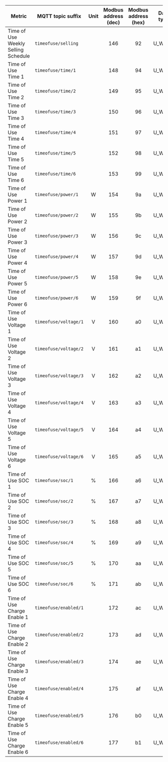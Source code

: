 |Metric|MQTT topic suffix|Unit|Modbus address (dec)| Modbus address (hex)|Data type|Scale factor|
|---|---|:-:|:-:|:-:|:-:|:-:|
|Time of Use Weekly Selling Schedule|`timeofuse/selling`||146|92|U_WORD|1|
|Time of Use Time 1|`timeofuse/time/1`||148|94|U_WORD|1|
|Time of Use Time 2|`timeofuse/time/2`||149|95|U_WORD|1|
|Time of Use Time 3|`timeofuse/time/3`||150|96|U_WORD|1|
|Time of Use Time 4|`timeofuse/time/4`||151|97|U_WORD|1|
|Time of Use Time 5|`timeofuse/time/5`||152|98|U_WORD|1|
|Time of Use Time 6|`timeofuse/time/6`||153|99|U_WORD|1|
|Time of Use Power 1|`timeofuse/power/1`|W|154|9a|U_WORD|1|
|Time of Use Power 2|`timeofuse/power/2`|W|155|9b|U_WORD|1|
|Time of Use Power 3|`timeofuse/power/3`|W|156|9c|U_WORD|1|
|Time of Use Power 4|`timeofuse/power/4`|W|157|9d|U_WORD|1|
|Time of Use Power 5|`timeofuse/power/5`|W|158|9e|U_WORD|1|
|Time of Use Power 6|`timeofuse/power/6`|W|159|9f|U_WORD|1|
|Time of Use Voltage 1|`timeofuse/voltage/1`|V|160|a0|U_WORD|0.01|
|Time of Use Voltage 2|`timeofuse/voltage/2`|V|161|a1|U_WORD|0.01|
|Time of Use Voltage 3|`timeofuse/voltage/3`|V|162|a2|U_WORD|0.01|
|Time of Use Voltage 4|`timeofuse/voltage/4`|V|163|a3|U_WORD|0.01|
|Time of Use Voltage 5|`timeofuse/voltage/5`|V|164|a4|U_WORD|0.01|
|Time of Use Voltage 6|`timeofuse/voltage/6`|V|165|a5|U_WORD|0.01|
|Time of Use SOC 1|`timeofuse/soc/1`|%|166|a6|U_WORD|1|
|Time of Use SOC 2|`timeofuse/soc/2`|%|167|a7|U_WORD|1|
|Time of Use SOC 3|`timeofuse/soc/3`|%|168|a8|U_WORD|1|
|Time of Use SOC 4|`timeofuse/soc/4`|%|169|a9|U_WORD|1|
|Time of Use SOC 5|`timeofuse/soc/5`|%|170|aa|U_WORD|1|
|Time of Use SOC 6|`timeofuse/soc/6`|%|171|ab|U_WORD|1|
|Time of Use Charge Enable 1|`timeofuse/enabled/1`||172|ac|U_WORD|1|
|Time of Use Charge Enable 2|`timeofuse/enabled/2`||173|ad|U_WORD|1|
|Time of Use Charge Enable 3|`timeofuse/enabled/3`||174|ae|U_WORD|1|
|Time of Use Charge Enable 4|`timeofuse/enabled/4`||175|af|U_WORD|1|
|Time of Use Charge Enable 5|`timeofuse/enabled/5`||176|b0|U_WORD|1|
|Time of Use Charge Enable 6|`timeofuse/enabled/6`||177|b1|U_WORD|1|
